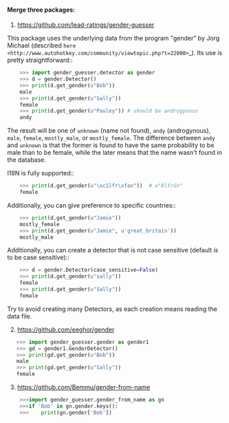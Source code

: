 #### Merge three packages:

1. https://github.com/lead-ratings/gender-guesser

This package uses the underlying data from the program "gender" by Jorg Michael (described `here <http://www.autohotkey.com/community/viewtopic.php?t=22000>`_).  Its use is pretty straightforward::

```python
    >>> import gender_guesser.detector as gender
    >>> d = gender.Detector()
    >>> print(d.get_gender(u"Bob"))
    male
    >>> print(d.get_gender(u"Sally"))
    female
    >>> print(d.get_gender(u"Pauley")) # should be androgynous
    andy
```

The result will be one of ``unknown`` (name not found), ``andy`` (androgynous), ``male``, ``female``, ``mostly_male``, or ``mostly_female``. The difference between ``andy`` and ``unknown`` is that the former is found to have the same probability to be male than to be female, while the later means that the name wasn't found in the database.

I18N is fully supported::

```python
    >>> print(d.get_gender(u"\xc1lfr\xfan"))  # u"Álfrún"
    female
```

Additionally, you can give preference to specific countries::
```python
    >>> print(d.get_gender(u"Jamie"))
    mostly_female
    >>> print(d.get_gender(u"Jamie", u'great_britain'))
    mostly_male
```
Additionally, you can create a detector that is not case sensitive (default *is* to be case sensitive)::
```python
    >>> d = gender.Detector(case_sensitive=False)
    >>> print(d.get_gender(u"sally"))
    female
    >>> print(d.get_gender(u"Sally"))
    female
```
Try to avoid creating many Detectors, as each creation means reading the data file.



2. https://github.com/eeghor/gender

```python
   >>> import gender_guesser.gender as gender1
   >>> gd = gender1.GenderDetector()
   >>> print(gd.get_gender(u"Bob"))
   male
   >>> print(gd.get_gender(u"Sally"))
   female
```


3. https://github.com/Bemmu/gender-from-name
```python
	>>>import gender_guesser.gender_from_name as gn
	>>>if 'Bob' in gn.gender.keys():
	>>>    print(gn.gender['Bob'])




